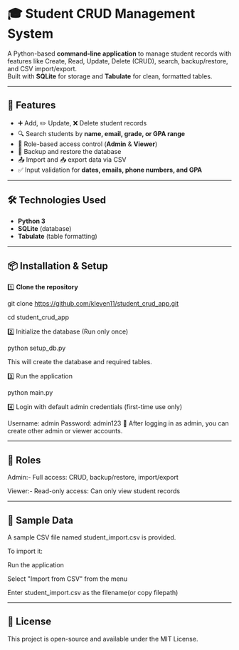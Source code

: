 # 🎓 Student CRUD Management System

A Python-based **command-line application** to manage student records with features like Create, Read, Update, Delete (CRUD), search, backup/restore, and CSV import/export.  
Built with **SQLite** for storage and **Tabulate** for clean, formatted tables.

---

## 📌 Features
- ➕ Add, ✏️ Update, ❌ Delete student records  
- 🔍 Search students by **name, email, grade, or GPA range**  
- 🔐 Role-based access control (**Admin** & **Viewer**)  
- 💾 Backup and restore the database  
- 📤 Import and 📥 export data via CSV  
- ✅ Input validation for **dates, emails, phone numbers, and GPA**

---

## 🛠️ Technologies Used
- **Python 3**
- **SQLite** (database)
- **Tabulate** (table formatting)

---

## 📦 Installation & Setup

1️⃣ **Clone the repository**

git clone https://github.com/kleven11/student_crud_app.git

cd student_crud_app

2️⃣ Initialize the database (Run only once)

python setup_db.py

This will create the database and required tables.

3️⃣ Run the application

python main.py

4️⃣ Login with default admin credentials (first-time use only)

Username: admin
Password: admin123
📝 After logging in as admin, you can create other admin or viewer accounts.

---

## 🔐 Roles

Admin:- Full access: CRUD, backup/restore, import/export

Viewer:- Read-only access: Can only view student records

---

## 📂 Sample Data

A sample CSV file named student_import.csv is provided.

To import it:

Run the application

Select "Import from CSV" from the menu

Enter student_import.csv as the filename(or copy filepath)

---

## 📄 License
This project is open-source and available under the MIT License.
